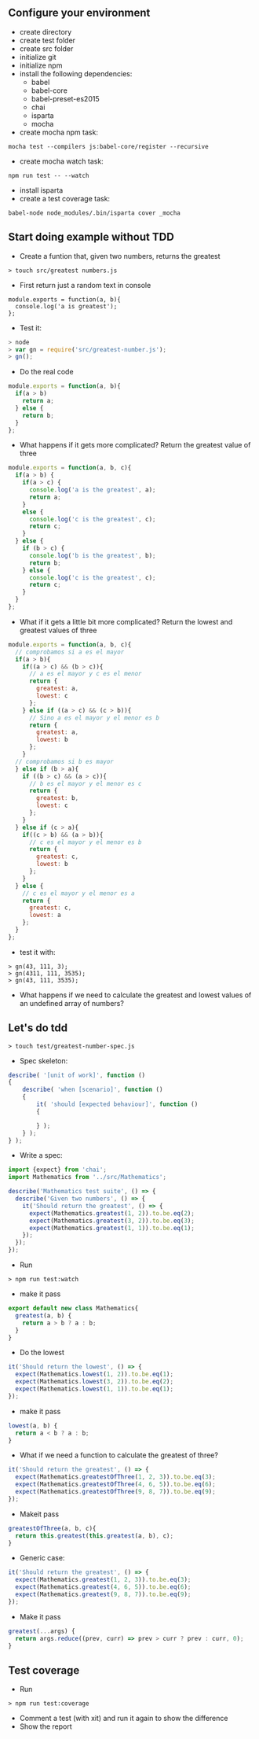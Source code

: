 ## Configure your environment
- create directory
- create test folder
- create src folder
- initialize git
- initialize npm
- install the following dependencies:
  - babel
  - babel-core
  - babel-preset-es2015
  - chai
  - isparta
  - mocha
- create mocha npm task:

```
mocha test --compilers js:babel-core/register --recursive
```

- create mocha watch task:

```
npm run test -- --watch
```

- install isparta
- create a test coverage task:

```
babel-node node_modules/.bin/isparta cover _mocha
```

## Start doing example without TDD
- Create a funtion that, given two numbers, returns the greatest

```
> touch src/greatest numbers.js
```

- First return just a random text in console

```
module.exports = function(a, b){
  console.log('a is greatest');
};
```

- Test it:

```javascript
> node
> var gn = require('src/greatest-number.js');
> gn();
```

- Do the real code

```javascript
module.exports = function(a, b){
  if(a > b)
    return a;
  } else {
    return b;
  }
};
```

- What happens if it gets more complicated? Return the greatest value of three

```javascript
module.exports = function(a, b, c){
  if(a > b) {
    if(a > c) {
      console.log('a is the greatest', a);
      return a;
    }
    else {
      console.log('c is the greatest', c);
      return c;
    }
  } else {
    if (b > c) {
      console.log('b is the greatest', b);
      return b;
    } else {
      console.log('c is the greatest', c);
      return c;
    }
  }
};
```

- What if it gets a little bit more complicated? Return the lowest and greatest values of three

```javascript
module.exports = function(a, b, c){
  // comprobamos si a es el mayor
  if(a > b){
    if((a > c) && (b > c)){
      // a es el mayor y c es el menor
      return {
        greatest: a,
        lowest: c
      };
    } else if ((a > c) && (c > b)){
      // Sino a es el mayor y el menor es b
      return {
        greatest: a,
        lowest: b
      };
    }
  // comprobamos si b es mayor
  } else if (b > a){
    if ((b > c) && (a > c)){
      // b es el mayor y el menor es c
      return {
        greatest: b,
        lowest: c
      };
    }
  } else if (c > a){
    if((c > b) && (a > b)){
      // c es el mayor y el menor es b
      return {
        greatest: c,
        lowest: b
      };
    }
  } else {
    // c es el mayor y el menor es a
    return {
      greatest: c,
      lowest: a
    };
  }
};
```

- test it with:

```
> gn(43, 111, 3);
> gn(4311, 111, 3535);
> gn(43, 111, 3535);
```

- What happens if we need to calculate the greatest and lowest values of an undefined array of numbers?

## Let's do tdd

```
> touch test/greatest-number-spec.js
```

- Spec skeleton:

```javascript
describe( '[unit of work]', function ()  
{
    describe( 'when [scenario]', function ()
    {
        it( 'should [expected behaviour]', function ()
        {

        } );
    } );
} );
```

- Write a spec:

```javascript
import {expect} from 'chai';
import Mathematics from '../src/Mathematics';

describe('Mathematics test suite', () => {
  describe('Given two numbers', () => {
    it('Should return the greatest', () => {
      expect(Mathematics.greatest(1, 2)).to.be.eq(2);
      expect(Mathematics.greatest(3, 2)).to.be.eq(3);
      expect(Mathematics.greatest(1, 1)).to.be.eq(1);
    });
  });
});
```

- Run 

```
> npm run test:watch
```

- make it pass

```javascript
export default new class Mathematics{
  greatest(a, b) {
    return a > b ? a : b;
  }
}
```

- Do the lowest

```javascript 
it('Should return the lowest', () => {
  expect(Mathematics.lowest(1, 2)).to.be.eq(1);
  expect(Mathematics.lowest(3, 2)).to.be.eq(2);
  expect(Mathematics.lowest(1, 1)).to.be.eq(1);
});
````

- make it pass

```javascript
lowest(a, b) {
  return a < b ? a : b;
} 
```

- What if we need a function to calculate the greatest of three?

```javascript
it('Should return the greatest', () => {
  expect(Mathematics.greatestOfThree(1, 2, 3)).to.be.eq(3);
  expect(Mathematics.greatestOfThree(4, 6, 5)).to.be.eq(6);
  expect(Mathematics.greatestOfThree(9, 8, 7)).to.be.eq(9);
});
```

- Makeit pass

```javascript
greatestOfThree(a, b, c){
  return this.greatest(this.greatest(a, b), c);
}
```

- Generic case:

```javascript
it('Should return the greatest', () => {
  expect(Mathematics.greatest(1, 2, 3)).to.be.eq(3);
  expect(Mathematics.greatest(4, 6, 5)).to.be.eq(6);
  expect(Mathematics.greatest(9, 8, 7)).to.be.eq(9);
});
```

- Make it pass

```javascript
greatest(...args) {
  return args.reduce((prev, curr) => prev > curr ? prev : curr, 0);
}
```

## Test coverage

- Run

```
> npm run test:coverage
```

- Comment a test (with xit) and run it again to show the difference
- Show the report

